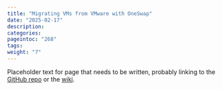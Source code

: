 ```yaml
---
title: "Migrating VMs from VMware with OneSwap"
date: "2025-02-17"
description:
categories:
pageintoc: "268"
tags:
weight: "7"
---
```


<a id="oneswap"></a>

<!--# OneSwap -->

Placeholder text for page that needs to be written, probably linking to the [GitHub repo](https://github.com/OpenNebula/one-swap) or the [wiki](https://github.com/OpenNebula/one-swap/wiki).
